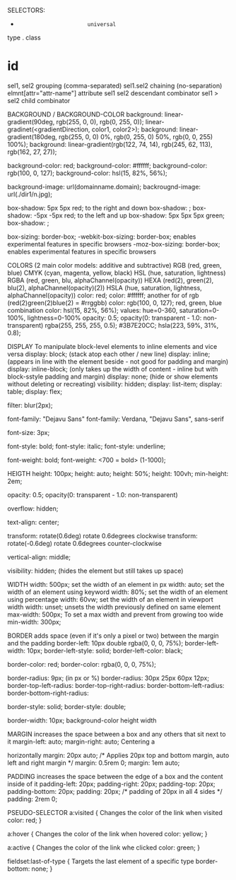 SELECTORS:
*                           universal
<element>                   type
.                           class
#                           id
sel1, sel2                  grouping (comma-separated)
sel1.sel2                   chaining (no-separation)
elmnt[attr="attr-name"]     attribute
sel1 sel2                   descendant combinator
sel1 > sel2                 child combinator


BACKGROUND / BACKGROUND-COLOR
background: linear-gradient(90deg, rgb(255, 0, 0), rgb(0, 255, 0));
    linear-gradinet(<gradientDirection, color1, color2>);
background: linear-gradient(180deg, rgb(255, 0, 0) 0%, rgb(0, 255, 0) 50%, rgb(0, 0, 255) 100%);
background: linear-gradient(rgb(122, 74, 14), rgb(245, 62, 113), rgb(162, 27, 27));

background-color: red;
background-color: #ffffff;
background-color: rgb(100, 0, 127);
background-color: hsl(15, 82%, 56%);

background-image: url(domainname.domain);
backrougnd-image: url(./dir1/n.jpg);

box-shadow: 5px 5px red;                to the right and down
    box-shadow: <offsetX offsetY color>;
box-shadow: -5px -5px red;              to the left and up
box-shadow: 5px 5px 5px green;
    box-shadow: <offsetX offsetY blurRadius color>;


box-sizing: border-box;
    -webkit-box-sizing: border-box;     enables experimental features in specific browsers
    -moz-box-sizing: border-box;        enables experimental features in specific browsers


COLORS (2 main color models: additive and subtractive)
    RGB (red, green, blue)
    CMYK (cyan, magenta, yellow, black)
    HSL (hue, saturation, lightness)
    RGBA (red, green, blu, alphaChannel(opacity))
    HEXA (red(2), green(2), blu(2), alphaChannel(opacity)(2))
    HSLA (hue, saturation, lightness, alphaChannel(opacity))
color: red;
color: #ffffff;                 another for of rgb (red(2)green(2)blue(2) = #rrggbb)
color: rgb(100, 0, 127);        red, green, blue combination
color: hsl(15, 82%, 56%);       values: hue=0-360, saturation=0-100%, lightness=0-100%
opacity: 0.5;                   opacity(0: transparent - 1.0: non-transparent)
rgba(255, 255, 255, 0.5);
#3B7E20CC;
hsla(223, 59%, 31%, 0.8);


DISPLAY         To manipulate block-level elements to inline elements and vice versa
display: block; (stack atop each other / new line)
display: inline; (appears in line with the element beside - not good for padding and margin)
display: inline-block; (only takes up the width of content - inline but with block-sstyle padding and margin)
display: none;          (hide or show elements without deleting or recreating)
visibility: hidden;
display: list-item;
display: table;
display: flex;

filter: blur(2px);

font-family: "Dejavu Sans"
font-family: Verdana, "Dejavu Sans", sans-serif

font-size: 3px;

font-style: bold;
font-style: italic;
font-style: underline;

font-weight: bold;
font-weight: <700 = bold> (1-1000);

HEIGTH
height: 100px;
height: auto;
height: 50%;
height: 100vh;
min-height: 2em;

opacity: 0.5;               opacity(0: transparent - 1.0: non-transparent)

overflow: hidden;

text-align: center;

transform: rotate(0.6deg)       rotate 0.6degrees clockwise
transform: rotate(-0.6deg)      rotate 0.6degrees counter-clockwise

vertical-align: middle;

visibility: hidden;         (hides the element but still takes up space)


WIDTH
width: 500px;               set the width of an element in px
width: auto;                set the width of an element using keyword
width: 80%;                 set the width of an element using percentage
width: 60vw;                set the width of an element in viewport width
width: unset;               unsets the width previously defined on same element
max-width: 500px;           To set a max width and prevent from growing too wide
min-width: 300px;


BORDER          adds space (even if it's only a pixel or two) between the margin and the padding
border-left: 10px double rgba(0, 0, 0, 75%);
    border-left-width: 10px;
    border-left-style: solid;
    border-left-color: black;

border-color: red;
border-color: rgba(0, 0, 0, 75%);

border-radius: 9px;                 (in px or %)
border-radius: 30px 25px 60px 12px;
border-top-left-radius:
border-top-right-radius:
border-bottom-left-radius:
border-bottom-right-radius:

border-style: solid;
border-style: double;

border-width: 10px;
background-color
height
width


MARGIN          increases the space between a box and any others that sit next to it
margin-left: auto;
margin-right: auto;
    Centering a <div> horizontally
margin: 20px auto; /* Applies 20px top and bottom margin, auto left and right margin */
margin: 0.5rem 0;
margin: 1em auto;


PADDING         increases the space between the edge of a box and the content inside of it
padding-left: 20px;
padding-right: 20px;
padding-top: 20px;
padding-bottom: 20px;
padding: 20px; /* padding of 20px in all 4 sides */
padding: 2rem 0;


PSEUDO-SELECTOR
a:visited {                 Changes the color of the link when visited
    color: red; }

a:hover {                   Changes the color of the link when hovered
    color: yellow; }

a:active {                  Changes the color of the link whe clicked
    color: green; }

fieldset:last-of-type {     Targets the last element of a specific type
    border-bottom: none;
}
